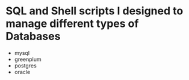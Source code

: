 # SQL and Shell scripts I designed to manage different types of Databases
* mysql
* greenplum
* postgres
* oracle
